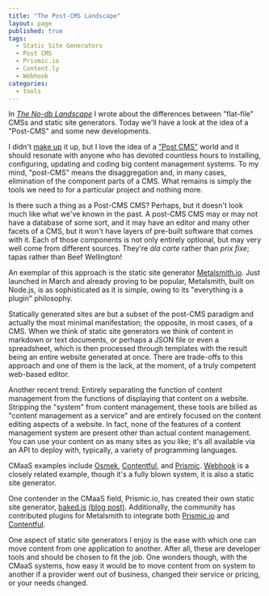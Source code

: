 ```yaml
---
title: "The Post-CMS Landscape"
layout: page
published: true
tags:
  - Static Site Generators
  - Post CMS
  - Prismic.io
  - Content.ly
  - Webhook
categories:
  - tools
---
```


In [_The No-db Landscape_](/tools/the-no-db-landscape/) I wrote about the differences between "flat-file" CMSs and static site generators. Today we'll have a look at the idea of a "Post-CMS" and some new developments.


I didn't [make up](http://ben.balter.com/2012/10/01/welcome-to-the-post-cms-world/) it up, but I love the idea of a  ["Post CMS"](http://developmentseed.org/blog/2012/07/27/build-cms-free-websites/) world and it should resonate with anyone who has devoted countless hours to installing, configuring, updating and coding big content management systems. To my mind, "post-CMS" means the disaggregation and, in many cases, elimination of the component parts of a CMS. What remains is simply the tools we need to for a particular project and nothing more.

Is there such a thing as a Post-CMS CMS? Perhaps, but it doesn't look much like what we've known in the past. A post-CMS CMS may or may not have a database of some sort, and it may have an editor and many other facets of a CMS, but it won't have layers of pre-built software that comes with it. Each of those components is not only entirely optional, but may very well come from different sources. They're _ála carte_ rather than _prix fixe_; tapas rather than Beef Wellington!

An exemplar of this approach is the static site generator [Metalsmith.io](http://www.metalsmith.io/). Just launched in March and already proving to be popular, Metalsmith, built on Node.js, is as sophisticated as it is simple, owing to its "everything is a plugin" philosophy.

Statically generated sites are but a subset of the post-CMS paradigm and actually the most minimal manifestation; the opposite, in most cases, of a CMS. When we think of static site generators we think of content in markdown or text documents, or perhaps a JSON file or even a spreadsheet, which is then processed through templates with the result being an entire website generated at once. There are trade-offs to this approach and one of them is the lack, at the moment, of a truly competent web-based editor.

Another recent trend: Entirely separating the function of content management from the functions of displaying that content on a website. Stripping the "system" from content management, these tools are billed as "content management as a service" and are entirely focused on the content editing aspects of a website. In fact, none of the features of a content management system are present other than actual content management. You can use your content on as many sites as you like; it's all available via an API to deploy with, typically, a variety of programming languages.

CMaaS examples include [Osmek](http://osmek.com/), [Contentful](https://www.contentful.com/), and [Prismic](https://prismic.io/). [Webhook](http://www.webhook.com/) is a closely related example, though it's a fully blown system, it is also a static site generator.

One contender in the CMaaS field, Prismic.io, has created their own static site generator, [baked.js](http://prismicio.github.io/baked.js/) [(blog post)](https://blog.prismic.io/U3TAFgEAAC8AwopU/bakedjs-integrate-content-management-into-a-static-website-generator-using-javascript). Additionally, the community has contributed plugins for Metalsmith to integrate both [Prismic.io](https://github.com/mbanting/metalsmith-prismic) and [Contentful](https://github.com/contentful/contentful-metalsmith).

One aspect of static site generators I enjoy is the ease with which one can move content from one application to another. After all, these are developer tools and should be chosen to fit the job. One wonders though, with the CMaaS systems, how easy it would be to move content from on system to another if a provider went out of business, changed their service or pricing, or your needs changed.